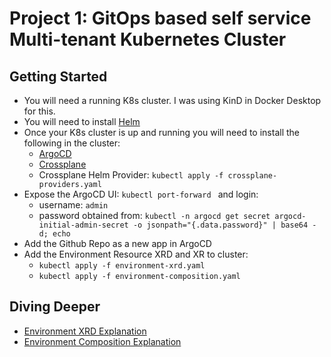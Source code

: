 # Project 1: GitOps based self service Multi-tenant Kubernetes Cluster

## Getting Started

* You will need a running K8s cluster. I was using KinD in Docker Desktop for this. 
* You will need to install [Helm](https://helm.sh/)
* Once your K8s cluster is up and running you will need to install the following in the cluster:
   * [ArgoCD](https://argo-cd.readthedocs.io/en/stable/getting_started/)
   * [Crossplane](https://docs.crossplane.io/v2.0/get-started/)
   * Crossplane Helm Provider: `kubectl apply -f crossplane-providers.yaml`
* Expose the ArgoCD UI: `kubectl port-forward ` and login:
  * username: `admin`
  * password obtained from: `kubectl -n argocd get secret argocd-initial-admin-secret -o jsonpath="{.data.password}" | base64 -d; echo`
* Add the Github Repo as a new app in ArgoCD
* Add the Environment Resource XRD and XR to cluster:
  * `kubectl apply -f environment-xrd.yaml`
  * `kubectl apply -f environment-composition.yaml`

## Diving Deeper

* [Environment XRD Explanation](XRD_EXPLANATION.md)
* [Environment Composition Explanation](COMPOSITION_EXPLANATION.md)